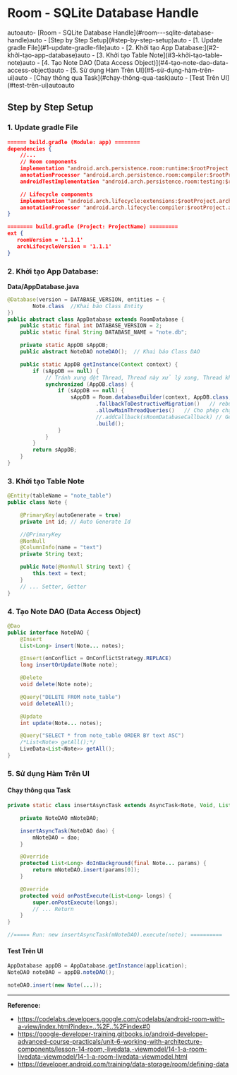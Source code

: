 # Room - SQLite Database Handle

<!-- TOC -->autoauto- [Room - SQLite Database Handle](#room---sqlite-database-handle)auto    - [Step by Step Setup](#step-by-step-setup)auto        - [1. Update gradle File](#1-update-gradle-file)auto        - [2. Khởi tạo App Database:](#2-khởi-tạo-app-database)auto        - [3. Khởi tạo Table Note](#3-khởi-tạo-table-note)auto        - [4. Tạo Note DAO (Data Access Object)](#4-tạo-note-dao-data-access-object)auto        - [5. Sử dụng Hàm Trên UI](#5-sử-dụng-hàm-trên-ui)auto            - [Chạy thông qua Task](#chạy-thông-qua-task)auto            - [Test Trên UI](#test-trên-ui)autoauto<!-- /TOC -->

## Step by Step Setup

### 1. Update gradle File

```json
====== build.gradle (Module: app) ========
dependencies {
    //...
    // Room components
    implementation "android.arch.persistence.room:runtime:$rootProject.roomVersion"
    annotationProcessor "android.arch.persistence.room:compiler:$rootProject.roomVersion"
    androidTestImplementation "android.arch.persistence.room:testing:$rootProject.roomVersion"

    // Lifecycle components
    implementation "android.arch.lifecycle:extensions:$rootProject.archLifecycleVersion"
    annotationProcessor "android.arch.lifecycle:compiler:$rootProject.archLifecycleVersion"
}

======== build.gradle (Project: ProjectName) =========
ext {
   roomVersion = '1.1.1'
   archLifecycleVersion = '1.1.1'
}
```

### 2. Khởi tạo App Database:

**Data/AppDatabase.java**
```java
@Database(version = DATABASE_VERSION, entities = {
        Note.class  //Khai báo Class Entity
})
public abstract class AppDatabase extends RoomDatabase {
    public static final int DATABASE_VERSION = 2;
    public static final String DATABASE_NAME = "note.db";

    private static AppDB sAppDB;
    public abstract NoteDAO noteDAO();  // Khai báo Class DAO

    public static AppDB getInstance(Context context) {
        if (sAppDB == null) {
            // Tránh xung đột Thread, Thread này xử lý xong, Thread khác mới xử lý
            synchronized (AppDB.class) {
                if (sAppDB == null) {
                    sAppDB = Room.databaseBuilder(context, AppDB.class, DATABASE_NAME)
                            .fallbackToDestructiveMigration()   // rebuild instead of Migrating
                            .allowMainThreadQueries()   // Cho phép chạy trên Thread UI, just for testing
                            //.addCallback(sRoomDatabaseCallback) // Gen Fake Data
                            .build();
                }
            }
        }
        return sAppDB;
    }
}
```

### 3. Khởi tạo Table Note

```java
@Entity(tableName = "note_table")
public class Note {

    @PrimaryKey(autoGenerate = true)
    private int id; // Auto Generate Id

    //@PrimaryKey
    @NonNull
    @ColumnInfo(name = "text")
    private String text;

    public Note(@NonNull String text) {
        this.text = text;
    }
    // ... Setter, Getter
}
```

### 4. Tạo Note DAO (Data Access Object)

```java
@Dao
public interface NoteDAO {
    @Insert
    List<Long> insert(Note... notes);

    @Insert(onConflict = OnConflictStrategy.REPLACE)
    long insertOrUpdate(Note note);

    @Delete
    void delete(Note note);

    @Query("DELETE FROM note_table")
    void deleteAll();

    @Update
    int update(Note... notes);

    @Query("SELECT * from note_table ORDER BY text ASC")
    /*List<Note> getAll();*/
    LiveData<List<Note>> getAll();
}
```

### 5. Sử dụng Hàm Trên UI

#### Chạy thông qua Task

```java
private static class insertAsyncTask extends AsyncTask<Note, Void, List<Long>> {

    private NoteDAO mNoteDAO;

    insertAsyncTask(NoteDAO dao) {
        mNoteDAO = dao;
    }

    @Override
    protected List<Long> doInBackground(final Note... params) {
        return mNoteDAO.insert(params[0]);
    }

    @Override
    protected void onPostExecute(List<Long> longs) {
        super.onPostExecute(longs);
        // ... Return
    }
}

//===== Run: new insertAsyncTask(mNoteDAO).execute(note); ==========
```

#### Test Trên UI

```java
AppDatabase appDB = AppDatabase.getInstance(application);
NoteDAO noteDAO = appDB.noteDAO();

noteDAO.insert(new Note(...));
```



---
**Reference:**
- https://codelabs.developers.google.com/codelabs/android-room-with-a-view/index.html?index=..%2F..%2Findex#0
- https://google-developer-training.gitbooks.io/android-developer-advanced-course-practicals/unit-6-working-with-architecture-components/lesson-14-room,-livedata,-viewmodel/14-1-a-room-livedata-viewmodel/14-1-a-room-livedata-viewmodel.html
- https://developer.android.com/training/data-storage/room/defining-data